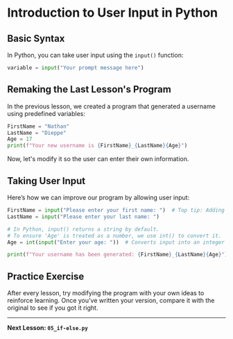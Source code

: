 # Introduction to User Input in Python

## Basic Syntax

In Python, you can take user input using the `input()` function:

```python
variable = input("Your prompt message here")
```

## Remaking the Last Lesson's Program

In the previous lesson, we created a program that generated a username using predefined variables:

```python
FirstName = "Nathan"
LastName = "Dieppe"
Age = 17
print(f"Your new username is {FirstName}_{LastName}{Age}")
```

Now, let's modify it so the user can enter their own information.

## Taking User Input

Here’s how we can improve our program by allowing user input:

```python
FirstName = input("Please enter your first name: ")  # Top tip: Adding a space at the end makes it look nicer!
LastName = input("Please enter your last name: ")

# In Python, input() returns a string by default.
# To ensure 'Age' is treated as a number, we use int() to convert it.
Age = int(input("Enter your age: "))  # Converts input into an integer

print(f"Your username has been generated: {FirstName}_{LastName}{Age}")
```

## Practice Exercise

After every lesson, try modifying the program with your own ideas to reinforce learning. Once you’ve written your version, compare it with the original to see if you got it right.

---

**Next Lesson: `05_if-else.py`**
